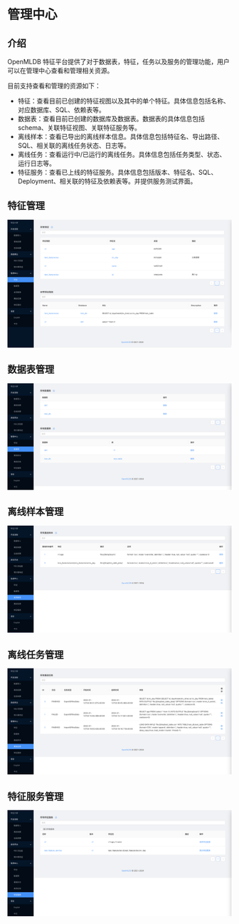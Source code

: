 # 管理中心

## 介绍

OpenMLDB 特征平台提供了对于数据表，特征，任务以及服务的管理功能，用户可以在管理中心查看和管理相关资源。

目前支持查看和管理的资源如下：

* 特征：查看目前已创建的特征视图以及其中的单个特征。具体信息包括名称、对应数据库、SQL、依赖表等。
* 数据表：查看目前已创建的数据库及数据表。数据表的具体信息包括schema、关联特征视图、关联特征服务等。
* 离线样本：查看已导出的离线样本信息。具体信息包括特征名、导出路径、SQL、相关联的离线任务状态、日志等。
* 离线任务：查看运行中/已运行的离线任务。具体信息包括任务类型、状态、运行日志等。
* 特征服务：查看已上线的特征服务。具体信息包括版本、特征名、SQL、Deployment、相关联的特征及依赖表等。并提供服务测试界面。

## 特征管理

![](../images/features_page.png)

## 数据表管理

![](../images/tables_page.png)

## 离线样本管理

![](../images/offline_samples_page.png)

## 离线任务管理

![](../images/offline_jobs_page.png)

## 特征服务管理

![](../images/feature_services_page.png)
